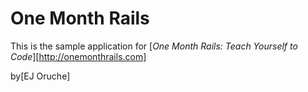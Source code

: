 # One Month Rails

This is the sample application for 
[*One Month Rails: Teach Yourself to Code*][http://onemonthrails.com]

by[EJ Oruche]